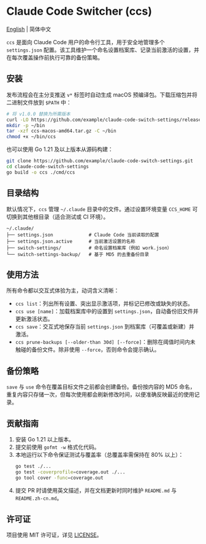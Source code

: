 # Claude Code Switcher (ccs)

[English](README.md) | 简体中文

`ccs` 是面向 Claude Code 用户的命令行工具，用于安全地管理多个 `settings.json` 配置。该工具维护一个命名设置档案库、记录当前激活的设置，并在每次覆盖操作前执行可靠的备份策略。

## 安装

发布流程会在主分支推送 `v*` 标签时自动生成 macOS 预编译包。下载压缩包并将二进制文件放到 `$PATH` 中：

```bash
# 将 v1.0.0 替换为所需版本
curl -LO https://github.com/example/claude-code-switch-settings/releases/download/v1.0.0/ccs-macos-amd64.tar.gz
mkdir -p ~/bin
tar -xzf ccs-macos-amd64.tar.gz -C ~/bin
chmod +x ~/bin/ccs
```

也可以使用 Go 1.21 及以上版本从源码构建：

```bash
git clone https://github.com/example/claude-code-switch-settings.git
cd claude-code-switch-settings
go build -o ccs ./cmd/ccs
```

## 目录结构

默认情况下，`ccs` 管理 `~/.claude` 目录中的文件。通过设置环境变量 `CCS_HOME` 可切换到其他根目录（适合测试或 CI 环境）。

```
~/.claude/
├── settings.json             # Claude Code 当前读取的配置
├── settings.json.active      # 当前激活设置的名称
├── switch-settings/          # 命名设置档案库（例如 work.json）
└── switch-settings-backup/   # 基于 MD5 的去重备份目录
```

## 使用方法

所有命令都以交互式体验为主，动词含义清晰：

- `ccs list`：列出所有设置、突出显示激活项，并标记已修改或缺失的状态。
- `ccs use [name]`：加载档案库中的设置到 `settings.json`，自动备份旧文件并更新激活状态。
- `ccs save`：交互式地保存当前 `settings.json` 到档案库（可覆盖或新建）并激活。
- `ccs prune-backups [--older-than 30d] [--force]`：删除在阈值时间内未触碰的备份文件。除非使用 `--force`，否则命令会提示确认。

## 备份策略

`save` 与 `use` 命令在覆盖目标文件之前都会创建备份。备份按内容的 MD5 命名，重复内容只存储一次，但每次使用都会刷新修改时间，以便准确反映最近的使用记录。

## 贡献指南

1. 安装 Go 1.21 以上版本。
2. 提交前使用 `gofmt -w` 格式化代码。
3. 本地运行以下命令保证测试与覆盖率（总覆盖率需保持在 80% 以上）：
   ```bash
   go test ./...
   go test -coverprofile=coverage.out ./...
   go tool cover -func=coverage.out
   ```
4. 提交 PR 时请使用英文描述，并在文档更新时同时维护 `README.md` 与 `README.zh-cn.md`。

## 许可证

项目使用 MIT 许可证，详见 [LICENSE](LICENSE)。
